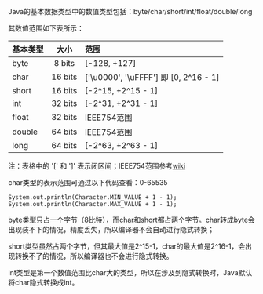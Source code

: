 Java的基本数据类型中的数值类型包括：byte/char/short/int/float/double/long

其数值范围如下表所示：

基本类型 | 大小 | 范围
---|:---:|:---
byte | 8 bits | [-128, +127]
char | 16 bits | ['\u0000', '\uFFFF'] 即 [0, 2^16 - 1]
short | 16 bits | [-2^15, +2^15 - 1]
int | 32 bits | [-2^31, +2^31 - 1]
float | 32 bits | IEEE754范围
double | 64 bits | IEEE754范围
long | 64 bits | [-2^63, +2^63 - 1]

注：表格中的 '[' 和 ']' 表示闭区间；IEEE754范围参考[wiki](https://en.wikipedia.org/wiki/IEEE_754-1985)

char类型的表示范围可通过以下代码查看：0-65535
```
System.out.println(Character.MIN_VALUE + 1 - 1);
System.out.println(Character.MAX_VALUE + 1 - 1);
```

byte类型只占一个字节（8比特），而char和short都占两个字节。char转成byte会出现装不下的情况，精度丢失，所以编译器不会自动进行隐式转换；

short类型虽然占两个字节，但其最大值是2^15-1，char的最大值是2^16-1，会出现转换不了的情况，所以编译器也不会进行隐式转换。

int类型是第一个数值范围比char大的类型，所以在涉及到隐式转换时，Java默认将char隐式转换成int。